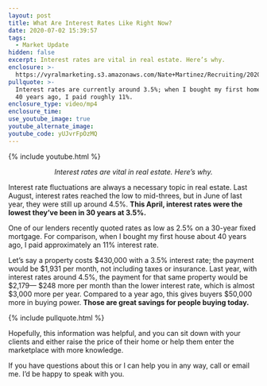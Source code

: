 ```yaml
---
layout: post
title: What Are Interest Rates Like Right Now?
date: 2020-07-02 15:39:57
tags:
  - Market Update
hidden: false
excerpt: Interest rates are vital in real estate. Here’s why.
enclosure: >-
  https://vyralmarketing.s3.amazonaws.com/Nate+Martinez/Recruiting/2020/Nate+Martinez+Recruiting+Interest+Rates+2.mp4
pullquote: >-
  Interest rates are currently around 3.5%; when I bought my first home around
  40 years ago, I paid roughly 11%.
enclosure_type: video/mp4
enclosure_time:
use_youtube_image: true
youtube_alternate_image:
youtube_code: yUJvrFpOzMQ
---
```


{% include youtube.html %}

<p style="text-align: center;"><em>Interest rates are vital in real estate. Here’s why.</em></p>

Interest rate fluctuations are always a necessary topic in real estate. Last August, interest rates reached the low to mid-threes, but in June of last year, they were still up around 4.5%. **This April, interest rates were the lowest they’ve been in 30 years at 3.5%.&nbsp;**

One of our lenders recently quoted rates as low as 2.5% on a 30-year fixed mortgage. For comparison, when I bought my first house about 40 years ago, I paid approximately an 11% interest rate.&nbsp;

Let’s say a property costs $430,000 with a 3.5% interest rate; the payment would be $1,931 per month, not including taxes or insurance. Last year, with interest rates around 4.5%, the payment for that same property would be $2,179— $248 more per month than the lower interest rate, which is almost $3,000 more per year. Compared to a year ago, this gives buyers $50,000 more in buying power. **Those are great savings for people buying today.**

{% include pullquote.html %}

Hopefully, this information was helpful, and you can sit down with your clients and either raise the price of their home or help them enter the marketplace with more knowledge.&nbsp;

If you have questions about this or I can help you in any way, call or email me. I’d be happy to speak with you.